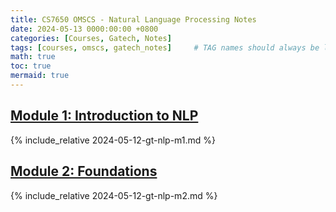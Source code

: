 ```yaml
---
title: CS7650 OMSCS - Natural Language Processing Notes
date: 2024-05-13 0000:00:00 +0800
categories: [Courses, Gatech, Notes]
tags: [courses, omscs, gatech_notes]     # TAG names should always be lowercase
math: true
toc: true
mermaid: true
---
```



## [Module 1: Introduction to NLP](../gt-nlp-m1)

{% include_relative 2024-05-12-gt-nlp-m1.md %}

##  [Module 2: Foundations](../gt-nlp-m2)

{% include_relative 2024-05-12-gt-nlp-m2.md %}
